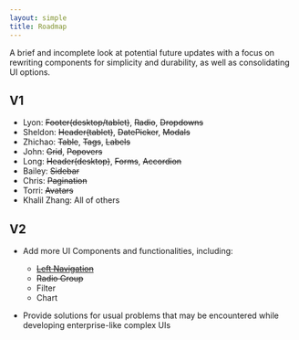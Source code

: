 ```yaml
---
layout: simple
title: Roadmap
---
```


A brief and incomplete look at potential future updates with a focus on rewriting components for simplicity and durability, as well as consolidating UI options.

## V1

- Lyon: <del>Footer(desktop/tablet)</del>, <del>Radio</del>, <del>Dropdowns</del>
- Sheldon: <del>Header(tablet)</del>, <del>DatePicker</del>, <del>Modals</del>
- Zhichao: <del>Table</del>, <del>Tags</del>, <del>Labels</del>
- John: <del>Grid</del>, <del>Popovers</del>
- Long: <del>Header(desktop)</del>, <del>Forms</del>, <del>Accordion</del>
- Bailey: <del>Sidebar</del>
- Chris: <del>Pagination</del>
- Torri: <del>Avatars</del>
- Khalil Zhang: All of others

## V2

- Add more UI Components and functionalities, including:

    - <del>[Left Navigation](/navigation/left-navigation/)</del>
    - <del>Radio Group</del>
    - Filter
    - Chart

- Provide solutions for usual problems that may be encountered while developing enterprise-like complex UIs
